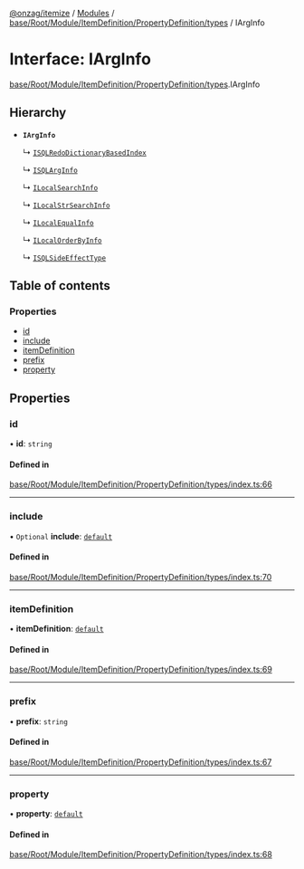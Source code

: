 [@onzag/itemize](../README.md) / [Modules](../modules.md) / [base/Root/Module/ItemDefinition/PropertyDefinition/types](../modules/base_Root_Module_ItemDefinition_PropertyDefinition_types.md) / IArgInfo

# Interface: IArgInfo

[base/Root/Module/ItemDefinition/PropertyDefinition/types](../modules/base_Root_Module_ItemDefinition_PropertyDefinition_types.md).IArgInfo

## Hierarchy

- **`IArgInfo`**

  ↳ [`ISQLRedoDictionaryBasedIndex`](base_Root_Module_ItemDefinition_PropertyDefinition_types.ISQLRedoDictionaryBasedIndex.md)

  ↳ [`ISQLArgInfo`](base_Root_Module_ItemDefinition_PropertyDefinition_types.ISQLArgInfo.md)

  ↳ [`ILocalSearchInfo`](base_Root_Module_ItemDefinition_PropertyDefinition_types.ILocalSearchInfo.md)

  ↳ [`ILocalStrSearchInfo`](base_Root_Module_ItemDefinition_PropertyDefinition_types.ILocalStrSearchInfo.md)

  ↳ [`ILocalEqualInfo`](base_Root_Module_ItemDefinition_PropertyDefinition_types.ILocalEqualInfo.md)

  ↳ [`ILocalOrderByInfo`](base_Root_Module_ItemDefinition_PropertyDefinition_types.ILocalOrderByInfo.md)

  ↳ [`ISQLSideEffectType`](base_Root_Module_ItemDefinition_PropertyDefinition_types.ISQLSideEffectType.md)

## Table of contents

### Properties

- [id](base_Root_Module_ItemDefinition_PropertyDefinition_types.IArgInfo.md#id)
- [include](base_Root_Module_ItemDefinition_PropertyDefinition_types.IArgInfo.md#include)
- [itemDefinition](base_Root_Module_ItemDefinition_PropertyDefinition_types.IArgInfo.md#itemdefinition)
- [prefix](base_Root_Module_ItemDefinition_PropertyDefinition_types.IArgInfo.md#prefix)
- [property](base_Root_Module_ItemDefinition_PropertyDefinition_types.IArgInfo.md#property)

## Properties

### id

• **id**: `string`

#### Defined in

[base/Root/Module/ItemDefinition/PropertyDefinition/types/index.ts:66](https://github.com/onzag/itemize/blob/f2f29986/base/Root/Module/ItemDefinition/PropertyDefinition/types/index.ts#L66)

___

### include

• `Optional` **include**: [`default`](../classes/base_Root_Module_ItemDefinition_Include.default.md)

#### Defined in

[base/Root/Module/ItemDefinition/PropertyDefinition/types/index.ts:70](https://github.com/onzag/itemize/blob/f2f29986/base/Root/Module/ItemDefinition/PropertyDefinition/types/index.ts#L70)

___

### itemDefinition

• **itemDefinition**: [`default`](../classes/base_Root_Module_ItemDefinition.default.md)

#### Defined in

[base/Root/Module/ItemDefinition/PropertyDefinition/types/index.ts:69](https://github.com/onzag/itemize/blob/f2f29986/base/Root/Module/ItemDefinition/PropertyDefinition/types/index.ts#L69)

___

### prefix

• **prefix**: `string`

#### Defined in

[base/Root/Module/ItemDefinition/PropertyDefinition/types/index.ts:67](https://github.com/onzag/itemize/blob/f2f29986/base/Root/Module/ItemDefinition/PropertyDefinition/types/index.ts#L67)

___

### property

• **property**: [`default`](../classes/base_Root_Module_ItemDefinition_PropertyDefinition.default.md)

#### Defined in

[base/Root/Module/ItemDefinition/PropertyDefinition/types/index.ts:68](https://github.com/onzag/itemize/blob/f2f29986/base/Root/Module/ItemDefinition/PropertyDefinition/types/index.ts#L68)
